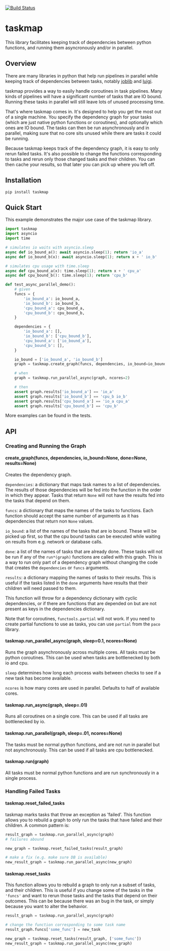 [![Build Status](https://travis-ci.org/n-s-f/taskmap.svg?branch=master)](https://travis-ci.org/n-s-f/taskmap)

# taskmap

This library facilitates keeping track of dependencies between python functions,
and running them asyncronously and/or in parallel.

## Overview

There are many libraries in python that help run pipelines in parallel while
keeping track of dependencies between tasks, notably
[joblib](https://pythonhosted.org/joblib/) and 
[luigi](https://github.com/spotify/luigi).

taskmap provides a way to easily handle coroutines in task pipelines. Many kinds
of pipelines will have a significant number of tasks that are IO bound. Running
these tasks in parallel will still leave lots of unused processing time.

That's where taskmap comes in. It's designed to help you get the most out of a
single machine. You specify the dependency graph for your tasks (which are just
native python functions or coroutines), and optionally which ones are IO bound. 
The tasks can then be run asynchronously and in parallel, making sure that no core
sits unused while there are tasks it could be running.

Because taskmap keeps track of the dependency graph, it is easy to only rerun
failed tasks. It's also possible to change the functions corresponding to tasks
and rerun only those changed tasks and their children. You can then cache your
results, so that later you can pick up where you left off.

## Installation

```
pip install taskmap
```

## Quick Start

This example demonstrates the major use case of the taskmap library.

```.py
import taskmap
import asyncio
import time

# simulates io waits with asyncio.sleep
async def io_bound_a(): await asyncio.sleep(1); return 'io_a'
async def io_bound_b(x): await asyncio.sleep(1); return x + ' io_b'

# simulates cpu usage with time.sleep
async def cpu_bound_a(x): time.sleep(1); return x + ' cpu_a'
async def cpu_bound_b(): time.sleep(1); return 'cpu_b'

def test_async_parallel_demo():
    # given
    funcs = {
        'io_bound_a': io_bound_a,
        'io_bound_b': io_bound_b,
        'cpu_bound_a': cpu_bound_a,
        'cpu_bound_b': cpu_bound_b,
    }

    dependencies = {
        'io_bound_a': [],
        'io_bound_b': ['cpu_bound_b'],
        'cpu_bound_a': ['io_bound_a'],
        'cpu_bound_b': [],
    }

    io_bound = ['io_bound_a', 'io_bound_b']
    graph = taskmap.create_graph(funcs, dependencies, io_bound=io_bound)

    # when
    graph = taskmap.run_parallel_async(graph, ncores=2)

    # then
    assert graph.results['io_bound_a'] == 'io_a'
    assert graph.results['io_bound_b'] == 'cpu_b io_b'
    assert graph.results['cpu_bound_a'] == 'io_a cpu_a'
    assert graph.results['cpu_bound_b'] == 'cpu_b'
```

More examples can be found in the tests.

## API

### Creating and Running the Graph

#### create_graph(funcs, dependencies, io_bound=None, done=None, results=None)

Creates the dependency graph.

`dependencies`: a dictionary that maps task names to a list of dependencies. The
results of those dependencies will be fed into the function in the order in
which they appear. Tasks that return `None` will not have the results fed into
the tasks that depend on them.

`funcs`: a dictionary that maps the names of the tasks to functions. Each
function should accept the same number of arguments as it has dependencies that
return non `None` values.

`io_bound`: a list of the names of the tasks that are io bound. These will be
picked up first, so that the cpu bound tasks can be executed while waiting on
results from e.g. network or database calls.

`done`: a list of the names of tasks that are already done. These tasks will not
be run if any of the `run*(graph)` functions are called with this graph. This is
a way to run only part of a dependency graph without changing the code that
creates the `dependencies` or `funcs` arguments.

`results`: a dictionary mapping the names of tasks to their results. This is
useful if the tasks listed in the `done` arguments have results that their
children will need passed to them.

This function will throw for a dependency dictionary with cyclic dependencies,
or if there are functions that are depended on but are not present as keys in
the dependencies dictionary.

Note that for coroutines, `functools.partial` will not work. If you need to
create partial functions to use as tasks, you can use `partial` from the `paco`
library.

#### taskmap.run_parallel_async(graph, sleep=0.1, ncores=None)

Runs the graph asynchronously across multiple cores. All tasks must be python
coroutines. This can be used when tasks are bottlenecked by both io and cpu.

`sleep` determines how long each process waits between checks to see if a new
task has become available.

`ncores` is how many cores are used in parallel. Defaults to half of available
cores.

#### taskmap.run_async(graph, sleep=.01)

Runs all coroutines on a single core. This can be used if all tasks are
bottlenecked by io.

#### taskmap.run_parallel(graph, sleep=.01, ncores=None)

The tasks must be normal python functions, and are not run in parallel but not
asynchronously. This can be used if all tasks are cpu bottlenecked.

#### taskmap.run(graph)

All tasks must be normal python functions and are run synchronously in a single
process.

### Handling Failed Tasks

#### taskmap.reset_failed_tasks

taskmap marks tasks that throw an exception as 'failed'. This function allows
you to rebuild a graph to only run the tasks that have failed and their
children. A common pattern is:

```.py
result_graph = taskmap.run_parallel_async(graph)
# failures abound

new_graph = taskmap.reset_failed_tasks(result_graph)

# make a fix (e.g. make sure DB is available)
new_result_graph = taskmap.run_parallel_async(new_graph)
```

#### taskmap.reset_tasks

This function allows you to rebuild a graph to only run a subset of tasks, and
their children. This is useful if you change some of the tasks in the `'funcs'`
and want to rerun those tasks and the tasks that depend on their outcomes. This
can be because there was an bug in the task, or simply because you want to alter
the behavior.

```.py
result_graph = taskmap.run_parallel_async(graph)

# change the function corresponding to some task name
result_graph.funcs['some_func'] = new_task

new_graph = taskmap.reset_tasks(result_graph, ['some_func'])
new_result_graph = taskmap.run_parallel_async(new_graph)
```
